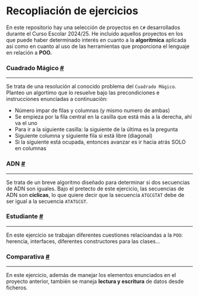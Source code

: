 # Recopliación de ejercicios
En este repositorio hay una selección de proyectos en `C#` desarrollados durante el Curso Escolar 2024/25. He incluido aquellos proyectos en los que puede haber determinado interés en cuanto a la **algorítmica** aplicada así como en cuanto al uso de las herramientas que proporciona el lenguaje en relación a **POO.**

### Cuadrado Mágico [#](https://github.com/SoyBena/csharp/tree/main/!%20Cuadrado%20M%C3%A1gico)
---
Se trata de una resolución al conocido problema del `Cuadrado Mágico`. Planteo un algortimo que lo resuelve bajo las precondiciones e instrucciones enunciadas a continuación:
- Número impar de filas y columnas (y mismo numero de ambas)
- Se empieza por la fila central en la casilla que está más a la derecha, ahí va el uno
- Para ir a la siguiente casilla: la siguiente de la última es la pregunta
- Siguiente columna y siguiente fila si está libre (diagonal)
- Si la siguiente está ocupada, entonces avanzar es ir hacia atrás SOLO en columnas

### ADN [#](https://github.com/SoyBena/csharp/tree/main/ADN)
---
Se trata de un breve algoritmo diseñado para determinar si dos secuencias de ADN son iguales. Bajo el pretecto de este ejercicio, las secuencias de ADN son **cíclicas**, lo que quiere decir que la secuencia `ATGCGTAT` debe de ser igual a la secuencia `ATATGCGT`.

### Estudiante [#](https://github.com/SoyBena/csharp/tree/main/Estudiante)
---
En este ejercicio se trabajan diferentes cuestiones relacioandas a la `POO`: herencia, interfaces, diferentes constructores para las clases...

### Comparativa [#](https://github.com/SoyBena/csharp/tree/main/Comparativa)
---
En este ejercicio, además de manejar los elementos enunciados en el proyecto anterior, también se maneja **lectura y escritura** de datos desde ficheros.
